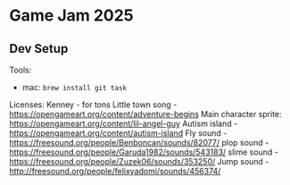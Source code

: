 # Game Jam 2025

## Dev Setup
Tools:
 - mac: `brew install git task `


Licenses:
Kenney - for tons
Little town song - https://opengameart.org/content/adventure-begins
Main character sprite: https://opengameart.org/content/lil-angel-guy
Autism island - https://opengameart.org/content/autism-island
Fly sound - https://freesound.org/people/Benboncan/sounds/82077/
plop sound - https://freesound.org/people/Garuda1982/sounds/543183/
slime sound - https://freesound.org/people/Zuzek06/sounds/353250/
Jump sound - http://freesound.org/people/felixyadomi/sounds/456374/